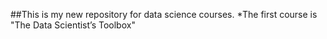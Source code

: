 ##This is my new repository for data science courses.
*The first course is "The Data Scientist’s Toolbox"

